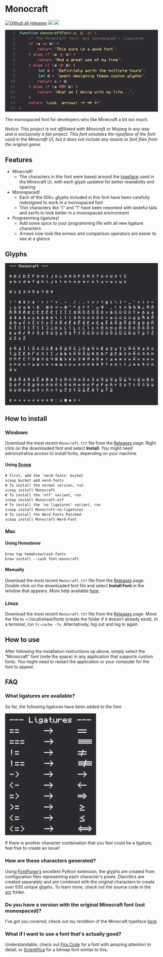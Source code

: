 # Monocraft

[![Github all releases](https://img.shields.io/github/downloads/IdreesInc/Monocraft/total.svg)](https://GitHub.com/IdreesInc/Monocraft/releases/)
![](https://img.shields.io/github/license/IdreesInc/Monocraft)
[![](https://img.shields.io/github/v/release/IdreesInc/Monocraft)](https://GitHub.com/IdreesInc/Monocraft/releases/)

![](images/preview.png)

The monospaced font for developers who like Minecraft a bit _too_ much.

*Notice: This project is not affiliated with Minecraft or Mojang in any way and is exclusively a fan project. This font emulates the typeface of the font used in the Minecraft UI, but it does not include any assets or font files from the original game.*

## Features

- Minecraft!
  - The characters in this font were based around the [typeface](https://github.com/IdreesInc/Minecraft-Font) used in the Minecraft UI, with each glyph updated for better readability and spacing
- Monospaced!
  - Each of the 500+ glyphs included in this font have been carefully redesigned to work in a monospaced font
  - Thin characters like "i" and "l" have been reworked with tasteful tails and serifs to look better in a monospaced environment
- Programming ligatures!
  - Add some spice to your programming life with all new ligature characters
  - Arrows now look like arrows and comparison operators are easier to see at a glance

## Glyphs

![](images/glyphs.png)

## How to install

### Windows

Download the most recent `Monocraft.ttf` file from the [Releases](https://github.com/IdreesInc/Monocraft/releases) page. Right click on the downloaded font and select **Install**. You might need administrative access to install fonts, depending on your machine.

#### Using [Scoop](https://scoop.sh/)

```shell
# First, add the 'nerd-fonts' bucket
scoop bucket add nerd-fonts
# To install the normal version, run
scoop install Monocraft
# To install the 'otf' variant, run
scoop install Monocraft-otf
# To install the 'no ligatures' variant, run
scoop install Monocraft-no-ligatures
# To install the Nerd Fonts Patched
scoop install Monocraft-Nerd-Font
```

### Mac

#### Using Homebrew

```shell
brew tap homebrew/cask-fonts
brew install --cask font-monocraft
```

#### Manually

Download the most recent `Monocraft.ttf` file from the [Releases](https://github.com/IdreesInc/Monocraft/releases) page. Double click on the downloaded font file and select **Install Font** in the window that appears. More help available [here](https://support.apple.com/en-us/HT201749).

### Linux

Download the most recent `Monocraft.ttf` file from the [Releases](https://github.com/IdreesInc/Monocraft/releases) page. Move the file to ~/.local/share/fonts (create the folder if it doesn't already exist). In a terminal, run `fc-cache -fv`. Alternatively, log out and log in again. 

## How to use

After following the installation instructions up above, simply select the "Monocraft" font (note the space) in any application that supports custom fonts. You might need to restart the application or your computer for the font to appear.

## FAQ

### What ligatures are available?

So far, the following ligatures have been added to the font:

<img src="images/ligatures.png" width="300">

If there is another character combination that you feel could be a ligature, feel free to create an issue!

### How are these characters generated?

Using [FontForge's](https://fontforge.org/en-US/) excellent Python extension, the glyphs are created from configuration files representing each character's pixels. Diacritics are created separately and are combined with the original characters to create over 500 unique glyphs. To learn more, check out the source code in the [src](https://github.com/IdreesInc/Monocraft/tree/main/src) folder.

### Do you have a version with the original Minecraft font (not monospaced)?

I've got you covered, check out my rendition of the Minecraft typeface [here](https://github.com/IdreesInc/Minecraft-Font).

### What if I want to use a font that's actually good?

Understandable, check out [Fira Code](https://github.com/tonsky/FiraCode) for a font with amazing attention to detail, or [Scientifica](https://github.com/nerdypepper/scientifica) for a bitmap font similar to this.
